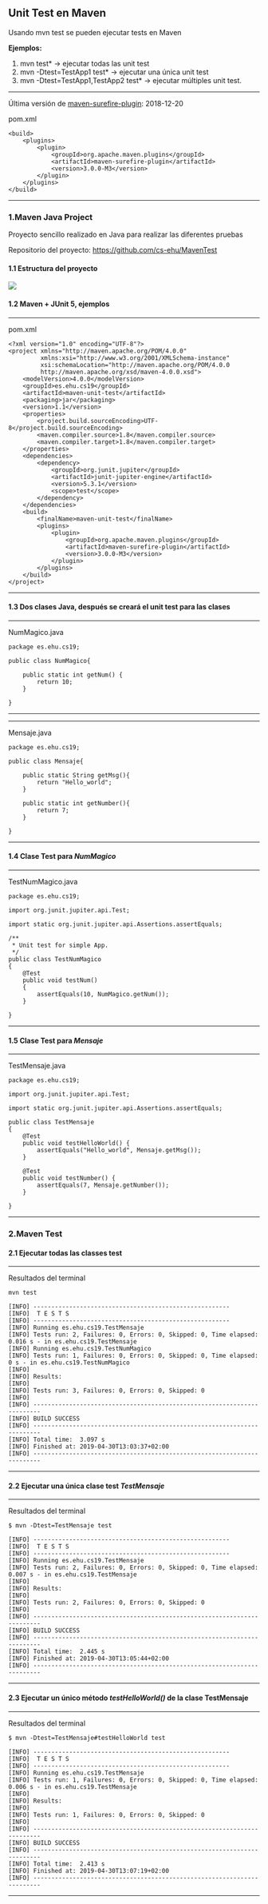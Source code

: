 ##  Unit Test en Maven

Usando mvn test se pueden ejecutar tests en Maven

**Ejemplos:**

1.  mvn test* &rarr; ejecutar todas las unit test
2.  mvn -Dtest=TestApp1 test* &rarr; ejecutar una única unit test
3.  mvn -Dtest=TestApp1,TestApp2 test* &rarr; ejecutar múltiples unit test.




---

Última versión de [maven-surefire-plugin][link]: 2018-12-20

[link]: https://maven.apache.org/surefire/maven-surefire-plugin/

pom.xml

    <build>
        <plugins>
            <plugin>
                <groupId>org.apache.maven.plugins</groupId>
                <artifactId>maven-surefire-plugin</artifactId>
                <version>3.0.0-M3</version>
            </plugin>
        </plugins>
    </build>
---

### 1.Maven Java Project

Proyecto sencillo realizado en Java para realizar las diferentes pruebas

Repositorio del proyecto: https://github.com/cs-ehu/MavenTest

#### 1.1 Estructura del proyecto

![](https://i.imgur.com/i49VRZO.png=200x300)


#### 1.2 Maven + JUnit 5, ejemplos

---

pom.xml

    <?xml version="1.0" encoding="UTF-8"?>
    <project xmlns="http://maven.apache.org/POM/4.0.0"
             xmlns:xsi="http://www.w3.org/2001/XMLSchema-instance"
             xsi:schemaLocation="http://maven.apache.org/POM/4.0.0 
             http://maven.apache.org/xsd/maven-4.0.0.xsd">
        <modelVersion>4.0.0</modelVersion>
        <groupId>es.ehu.cs19</groupId>
        <artifactId>maven-unit-test</artifactId>
        <packaging>jar</packaging>
        <version>1.1</version>
        <properties>
            <project.build.sourceEncoding>UTF-8</project.build.sourceEncoding>
            <maven.compiler.source>1.8</maven.compiler.source>
            <maven.compiler.target>1.8</maven.compiler.target>
        </properties>
        <dependencies>
            <dependency>
                <groupId>org.junit.jupiter</groupId>
                <artifactId>junit-jupiter-engine</artifactId>
                <version>5.3.1</version>
                <scope>test</scope>
            </dependency>
        </dependencies>
        <build>
            <finalName>maven-unit-test</finalName>
            <plugins>
                <plugin>
                    <groupId>org.apache.maven.plugins</groupId>
                    <artifactId>maven-surefire-plugin</artifactId>
                    <version>3.0.0-M3</version>
                </plugin>
            </plugins>
        </build>
    </project>
---

#### 1.3 Dos clases Java, después se creará el unit test para las clases

--- 
NumMagico.java
    
    package es.ehu.cs19;

    public class NumMagico{

        public static int getNum() {
            return 10;
        }

    }
--- 

--- 
Mensaje.java
    
    package es.ehu.cs19;

    public class Mensaje{

        public static String getMsg(){
            return "Hello_world";
        }

        public static int getNumber(){
            return 7;
        }

    }
--- 
#### 1.4 Clase Test para *NumMagico*

---
TestNumMagico.java

    package es.ehu.cs19;

    import org.junit.jupiter.api.Test;

    import static org.junit.jupiter.api.Assertions.assertEquals;

    /**
     * Unit test for simple App.
     */
    public class TestNumMagico
    {
        @Test
        public void testNum() 
        {
            assertEquals(10, NumMagico.getNum());
        }

    }


---

#### 1.5 Clase Test para *Mensaje*

---
TestMensaje.java

    package es.ehu.cs19;

    import org.junit.jupiter.api.Test;

    import static org.junit.jupiter.api.Assertions.assertEquals;

    public class TestMensaje
    {
        @Test
        public void testHelloWorld() {
            assertEquals("Hello_world", Mensaje.getMsg());
        }

        @Test
        public void testNumber() {
            assertEquals(7, Mensaje.getNumber());
        }

    }

---



### 2.Maven Test

#### 2.1 Ejecutar todas las classes test
---
Resultados del terminal
    
    mvn test

    [INFO] -------------------------------------------------------
    [INFO]  T E S T S
    [INFO] -------------------------------------------------------
    [INFO] Running es.ehu.cs19.TestMensaje
    [INFO] Tests run: 2, Failures: 0, Errors: 0, Skipped: 0, Time elapsed: 0.016 s - in es.ehu.cs19.TestMensaje
    [INFO] Running es.ehu.cs19.TestNumMagico
    [INFO] Tests run: 1, Failures: 0, Errors: 0, Skipped: 0, Time elapsed: 0 s - in es.ehu.cs19.TestNumMagico
    [INFO]
    [INFO] Results:
    [INFO]
    [INFO] Tests run: 3, Failures: 0, Errors: 0, Skipped: 0
    [INFO]
    [INFO] ------------------------------------------------------------------------
    [INFO] BUILD SUCCESS
    [INFO] ------------------------------------------------------------------------
    [INFO] Total time:  3.097 s
    [INFO] Finished at: 2019-04-30T13:03:37+02:00
    [INFO] ------------------------------------------------------------------------


---

#### 2.2 Ejecutar una única clase test *TestMensaje*
---
Resultados del terminal

    $ mvn -Dtest=TestMensaje test

    [INFO] -------------------------------------------------------
    [INFO]  T E S T S
    [INFO] -------------------------------------------------------
    [INFO] Running es.ehu.cs19.TestMensaje
    [INFO] Tests run: 2, Failures: 0, Errors: 0, Skipped: 0, Time elapsed: 0.007 s - in es.ehu.cs19.TestMensaje
    [INFO]
    [INFO] Results:
    [INFO]
    [INFO] Tests run: 2, Failures: 0, Errors: 0, Skipped: 0
    [INFO]
    [INFO] ------------------------------------------------------------------------
    [INFO] BUILD SUCCESS
    [INFO] ------------------------------------------------------------------------
    [INFO] Total time:  2.445 s
    [INFO] Finished at: 2019-04-30T13:05:44+02:00
    [INFO] ------------------------------------------------------------------------


---


#### 2.3 Ejecutar un único método *testHelloWorld()* de la clase TestMensaje

---
Resultados del terminal

    $ mvn -Dtest=TestMensaje#testHelloWorld test

    [INFO] -------------------------------------------------------
    [INFO]  T E S T S
    [INFO] -------------------------------------------------------
    [INFO] Running es.ehu.cs19.TestMensaje
    [INFO] Tests run: 1, Failures: 0, Errors: 0, Skipped: 0, Time elapsed: 0.006 s - in es.ehu.cs19.TestMensaje
    [INFO]
    [INFO] Results:
    [INFO]
    [INFO] Tests run: 1, Failures: 0, Errors: 0, Skipped: 0
    [INFO]
    [INFO] ------------------------------------------------------------------------
    [INFO] BUILD SUCCESS
    [INFO] ------------------------------------------------------------------------
    [INFO] Total time:  2.413 s
    [INFO] Finished at: 2019-04-30T13:07:19+02:00
    [INFO] ------------------------------------------------------------------------


---
